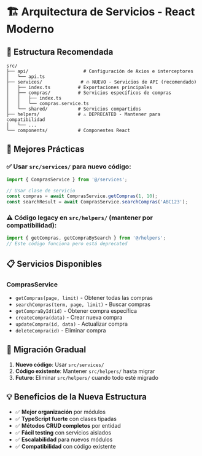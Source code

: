 # 🏗️ Arquitectura de Servicios - React Moderno

## 📁 Estructura Recomendada

```
src/
├── api/                    # Configuración de Axios e interceptores
│   └── api.ts
├── services/              # 🔥 NUEVO - Servicios de API (recomendado)
│   ├── index.ts          # Exportaciones principales
│   ├── compras/          # Servicios específicos de compras
│   │   ├── index.ts
│   │   └── compras.service.ts
│   └── shared/           # Servicios compartidos
├── helpers/              # ⚠️ DEPRECATED - Mantener para compatibilidad
│   └── ...
└── components/           # Componentes React
```

## 🚀 Mejores Prácticas

### ✅ Usar `src/services/` para nuevo código:
```typescript
import { ComprasService } from '@/services';

// Usar clase de servicio
const compras = await ComprasService.getCompras(1, 10);
const searchResult = await ComprasService.searchCompras('ABC123');
```

### ⚠️ Código legacy en `src/helpers/` (mantener por compatibilidad):
```typescript
import { getCompras, getCompraBySearch } from '@/helpers';
// Este código funciona pero está deprecated
```

## 📋 Servicios Disponibles

### ComprasService
- `getCompras(page, limit)` - Obtener todas las compras
- `searchCompras(term, page, limit)` - Buscar compras
- `getCompraById(id)` - Obtener compra específica
- `createCompra(data)` - Crear nueva compra
- `updateCompra(id, data)` - Actualizar compra
- `deleteCompra(id)` - Eliminar compra

## 🔄 Migración Gradual

1. **Nuevo código**: Usar `src/services/`
2. **Código existente**: Mantener `src/helpers/` hasta migrar
3. **Futuro**: Eliminar `src/helpers/` cuando todo esté migrado

## 💡 Beneficios de la Nueva Estructura

- ✅ **Mejor organización** por módulos
- ✅ **TypeScript fuerte** con clases tipadas
- ✅ **Métodos CRUD completos** por entidad
- ✅ **Fácil testing** con servicios aislados
- ✅ **Escalabilidad** para nuevos módulos
- ✅ **Compatibilidad** con código existente